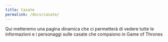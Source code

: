 ```yaml
---
title: Casate
permalink: /docs/casate/
---
```


Qui metteremo una pagina dinamica che ci permetterà di vedere tutte le informazioni e i personaggi sulle casate che compaiono in Game of Thrones